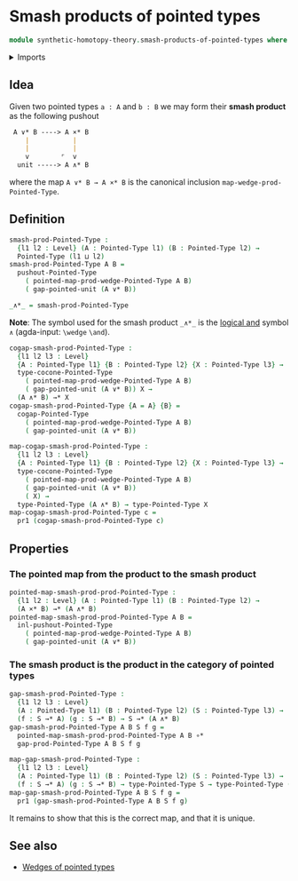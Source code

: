 # Smash products of pointed types

```agda
module synthetic-homotopy-theory.smash-products-of-pointed-types where
```

<details><summary>Imports</summary>

```agda
open import foundation.dependent-pair-types
open import foundation.universe-levels

open import structured-types.pointed-cartesian-product-types
open import structured-types.pointed-maps
open import structured-types.pointed-types
open import structured-types.pointed-unit-type

open import synthetic-homotopy-theory.cocones-under-spans-of-pointed-types
open import synthetic-homotopy-theory.pushouts-of-pointed-types
open import synthetic-homotopy-theory.wedges-of-pointed-types
```

</details>

## Idea

Given two pointed types `a : A` and `b : B` we may form their **smash product**
as the following pushout

```md
 A ∨* B ----> A ×* B
    |           |
    |           |
    v        ⌜  v
  unit -----> A ∧* B
```

where the map `A ∨* B → A ×* B` is the canonical inclusion
`map-wedge-prod-Pointed-Type`.

## Definition

```agda
smash-prod-Pointed-Type :
  {l1 l2 : Level} (A : Pointed-Type l1) (B : Pointed-Type l2) →
  Pointed-Type (l1 ⊔ l2)
smash-prod-Pointed-Type A B =
  pushout-Pointed-Type
    ( pointed-map-prod-wedge-Pointed-Type A B)
    ( gap-pointed-unit (A ∨* B))

_∧*_ = smash-prod-Pointed-Type
```

**Note**: The symbol used for the smash product `_∧*_` is the
[logical and](https://codepoints.net/U+2227) symbol `∧` (agda-input: `\wedge`
`\and`).

```agda
cogap-smash-prod-Pointed-Type :
  {l1 l2 l3 : Level}
  {A : Pointed-Type l1} {B : Pointed-Type l2} {X : Pointed-Type l3} →
  type-cocone-Pointed-Type
    ( pointed-map-prod-wedge-Pointed-Type A B)
    ( gap-pointed-unit (A ∨* B)) X →
  (A ∧* B) →* X
cogap-smash-prod-Pointed-Type {A = A} {B} =
  cogap-Pointed-Type
    ( pointed-map-prod-wedge-Pointed-Type A B)
    ( gap-pointed-unit (A ∨* B))

map-cogap-smash-prod-Pointed-Type :
  {l1 l2 l3 : Level}
  {A : Pointed-Type l1} {B : Pointed-Type l2} {X : Pointed-Type l3} →
  type-cocone-Pointed-Type
    ( pointed-map-prod-wedge-Pointed-Type A B)
    ( gap-pointed-unit (A ∨* B))
    ( X) →
  type-Pointed-Type (A ∧* B) → type-Pointed-Type X
map-cogap-smash-prod-Pointed-Type c =
  pr1 (cogap-smash-prod-Pointed-Type c)
```

## Properties

### The pointed map from the product to the smash product

```agda
pointed-map-smash-prod-prod-Pointed-Type :
  {l1 l2 : Level} (A : Pointed-Type l1) (B : Pointed-Type l2) →
  (A ×* B) →* (A ∧* B)
pointed-map-smash-prod-prod-Pointed-Type A B =
  inl-pushout-Pointed-Type
    ( pointed-map-prod-wedge-Pointed-Type A B)
    ( gap-pointed-unit (A ∨* B))
```

### The smash product is the product in the category of pointed types

```agda
gap-smash-prod-Pointed-Type :
  {l1 l2 l3 : Level}
  (A : Pointed-Type l1) (B : Pointed-Type l2) (S : Pointed-Type l3) →
  (f : S →* A) (g : S →* B) → S →* (A ∧* B)
gap-smash-prod-Pointed-Type A B S f g =
  pointed-map-smash-prod-prod-Pointed-Type A B ∘*
  gap-prod-Pointed-Type A B S f g

map-gap-smash-prod-Pointed-Type :
  {l1 l2 l3 : Level}
  (A : Pointed-Type l1) (B : Pointed-Type l2) (S : Pointed-Type l3) →
  (f : S →* A) (g : S →* B) → type-Pointed-Type S → type-Pointed-Type (A ∧* B)
map-gap-smash-prod-Pointed-Type A B S f g =
  pr1 (gap-smash-prod-Pointed-Type A B S f g)
```

It remains to show that this is the correct map, and that it is unique.

## See also

- [Wedges of pointed types](synthetic-homotopy-theory.wedges-of-pointed-types.md)
